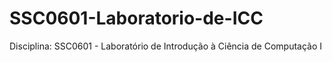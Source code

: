 # SSC0601-Laboratorio-de-ICC
 Disciplina: SSC0601 - Laboratório de Introdução à Ciência de Computação I
